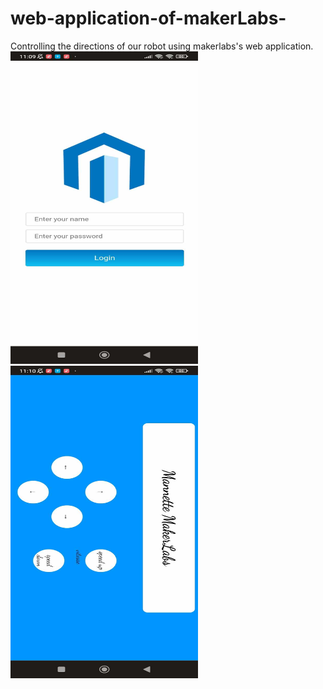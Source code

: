 # web-application-of-makerLabs-
Controlling the directions of  our robot using makerlabs's web application. <br/>
<img src="https://github.com/Abir-bouziri/web-application-of-makerLabs-/blob/main/im1.jpg" width="300" height="500" alt="Image Alt Text">
<img src="https://github.com/Abir-bouziri/web-application-of-makerLabs-/blob/main/im2.jpg" width="300" height="500" alt="Image Alt Text text-align: left;">
